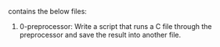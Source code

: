 contains the below files:
1. 0-preprocessor: Write a script that runs a C file through the preprocessor and save the result into another file.